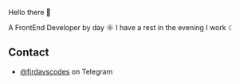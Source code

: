Hello there 👋

A FrontEnd Developer by day ☼ I have a rest in the evening I work ☾

## Contact
- [@firdavscodes](https://telegram.com/firdavscodes) on Telegram 
